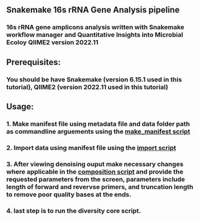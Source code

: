 ## Snakemake 16s rRNA Gene Analysis pipeline
### 16s rRNA gene amplicons analysis written with Snakemake workflow manager and Quantitative Insights into Microbial Ecoloy QIIME2 version 2022.11

## Prerequisites:
### You should be have Snakemake (version 6.15.1 used in this tutorial), QIIME2 (version 2022.11 used in this tutorial)

## Usage:
### 1. Make manifest file using metadata file and data folder path as commandline arguements using the [make_manifest script](https://github.com/tefer0/Snakemake_16s_rRNA_pipeline/blob/main/scripts/mmfst.sh)
### 2. Import data using manifest file using the [import script](https://github.com/tefer0/Snakemake_16s_rRNA_pipeline/blob/main/scripts/import.smk)
### 3. After viewing denoising ouput make necessary changes where applicable in the [composition script](https://github.com/tefer0/Snakemake_16s_rRNA_pipeline/blob/main/scripts/newcomp.gg.smk) and provide the requested parameters from the screen, parameters include length of forward and revervse primers, and truncation length to remove poor quality bases at the ends.
### 4. last step is to run the diversity core script.
